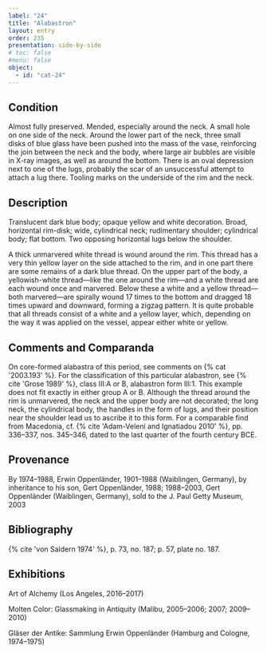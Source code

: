 ```yaml
---
label: "24"
title: "Alabastron"
layout: entry
order: 235
presentation: side-by-side
# toc: false
#menu: false 
object:
  - id: "cat-24"
---
```


## Condition

Almost fully preserved. Mended, especially around the neck. A small hole on one side of the neck. Around the lower part of the neck, three small disks of blue glass have been pushed into the mass of the vase, reinforcing the join between the neck and the body, where large air bubbles are visible in X-ray images, as well as around the bottom. There is an oval depression next to one of the lugs, probably the scar of an unsuccessful attempt to attach a lug there. Tooling marks on the underside of the rim and the neck.

## Description

Translucent dark blue body; opaque yellow and white decoration. Broad, horizontal rim-disk; wide, cylindrical neck; rudimentary shoulder; cylindrical body; flat bottom. Two opposing horizontal lugs below the shoulder.

A thick unmarvered white thread is wound around the rim. This thread has a very thin yellow layer on the side attached to the rim, and in one part there are some remains of a dark blue thread. On the upper part of the body, a yellowish-white thread—like the one around the rim—and a white thread are each wound once and marvered. Below these a white and a yellow thread—both marvered—are spirally wound 17 times to the bottom and dragged 18 times upward and downward, forming a zigzag pattern. It is quite probable that all threads consist of a white and a yellow layer, which, depending on the way it was applied on the vessel, appear either white or yellow.

## Comments and Comparanda

On core-formed alabastra of this period, see comments on {% cat '2003.193' %}. For the classification of this particular alabastron, see {% cite 'Grose 1989' %}, class III:A or B, alabastron form III:1. This example does not fit exactly in either group A or B. Although the thread around the rim is unmarvered, the neck and the upper body are not decorated; the long neck, the cylindrical body, the handles in the form of lugs, and their position near the shoulder lead us to ascribe it to this form. For a comparable find from Macedonia, cf. {% cite 'Adam-Veleni and Ignatiadou 2010' %}, pp. 336–337, nos. 345–346, dated to the last quarter of the fourth century BCE.

## Provenance

By 1974–1988, Erwin Oppenländer, 1901–1988 (Waiblingen, Germany), by inheritance to his son, Gert Oppenländer, 1988; 1988–2003, Gert Oppenländer (Waiblingen, Germany), sold to the J. Paul Getty Museum, 2003

## Bibliography

{% cite 'von Saldern 1974' %}, p. 73, no. 187; p. 57, plate no. 187.

## Exhibitions

Art of Alchemy (Los Angeles, 2016–2017)

Molten Color: Glassmaking in Antiquity (Malibu, 2005–2006; 2007; 2009–2010)

Gläser der Antike: Sammlung Erwin Oppenländer (Hamburg and Cologne, 1974–1975)
